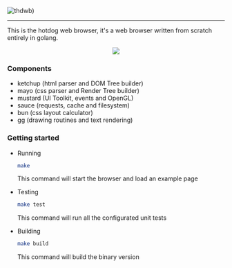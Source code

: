 ![thdwb](https://raw.githubusercontent.com/danfragoso/thdwb/master/thdwb.png))
___

This is the hotdog web browser, it's a web browser written from scratch entirely in golang.

<p align="center">
  <img src="screenshot.png?raw=true"></img>
</p>

### Components
- ketchup (html parser and DOM Tree builder)
- mayo (css parser and Render Tree builder)
- mustard (UI Toolkit, events and OpenGL)
- sauce (requests, cache and filesystem)
- bun (css layout calculator)
- [gg](https://github.com/fogleman/gg) (drawing routines and text rendering)

### Getting started
- Running 

  ```sh
  make
  ```
  This command will start the browser and load an example page
  
- Testing

  ```sh
  make test
  ```
  This command will run all the configurated unit tests
  
- Building

  ```sh
  make build
  ```
  This command will build the binary version
